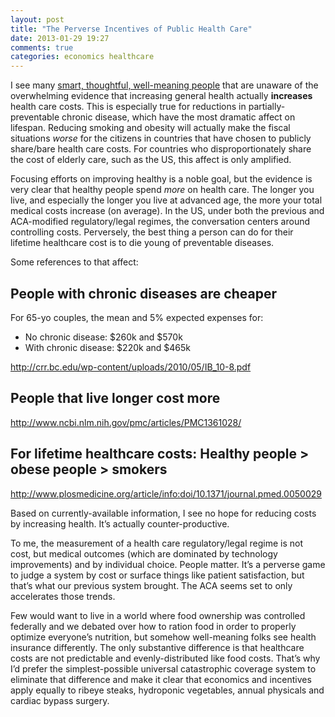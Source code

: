 ```yaml
---
layout: post
title: "The Perverse Incentives of Public Health Care"
date: 2013-01-29 19:27
comments: true
categories: economics healthcare
---
```


I see many [smart, thoughtful, well-meaning people](http://www.undeniableruth.com/2013/01/29/my-thoughts-on-the-american-health-care-problem/comment-page-1/#comment-86789)
that are unaware of the overwhelming evidence
that increasing general health actually **increases** health care costs.
This is especially true for reductions in partially-preventable chronic disease,
which have the most dramatic affect on lifespan.
Reducing smoking and obesity will actually make the fiscal situations *worse*
for the citizens in countries that have chosen to
publicly share/bare health care costs.
For countries who disproportionately share the cost of elderly care,
such as the US,
this affect is only amplified.

Focusing efforts on improving healthy is a noble goal,
but the evidence is very clear that healthy people spend *more* on health care.
The longer you live,
and especially the longer you live at advanced age,
the more your total medical costs increase (on average).
In the US,
under both the previous and ACA-modified regulatory/legal regimes,
the conversation centers around controlling costs.
Perversely,
the best thing a person can do for their lifetime healthcare cost
is to die young of preventable diseases.

Some references to that affect:

## People with chronic diseases are cheaper
For 65-yo couples, the mean and 5% expected expenses for:
* No chronic disease: $260k and $570k
* With chronic disease: $220k and $465k

http://crr.bc.edu/wp-content/uploads/2010/05/IB_10-8.pdf

## People that live longer cost more
http://www.ncbi.nlm.nih.gov/pmc/articles/PMC1361028/

## For lifetime healthcare costs: Healthy people > obese people > smokers
http://www.plosmedicine.org/article/info:doi/10.1371/journal.pmed.0050029

Based on currently-available information,
I see no hope for reducing costs by increasing health.
It’s actually counter-productive.

To me,
the measurement of a health care regulatory/legal regime is not cost,
but medical outcomes (which are dominated by technology improvements)
and by individual choice.
People matter.
It’s a perverse game to judge a system by cost
or surface things like patient satisfaction,
but that’s what our previous system brought.
The ACA seems set to only accelerates those trends.

Few would want to live in a world where food ownership was controlled federally and we debated over how to ration food in order to properly optimize everyone’s nutrition, but somehow well-meaning folks see health insurance differently. The only substantive difference is that healthcare costs are not predictable and evenly-distributed like food costs. That’s why I’d prefer the simplest-possible universal catastrophic coverage system to eliminate that difference and make it clear that economics and incentives apply equally to ribeye steaks, hydroponic vegetables, annual physicals and cardiac bypass surgery.

